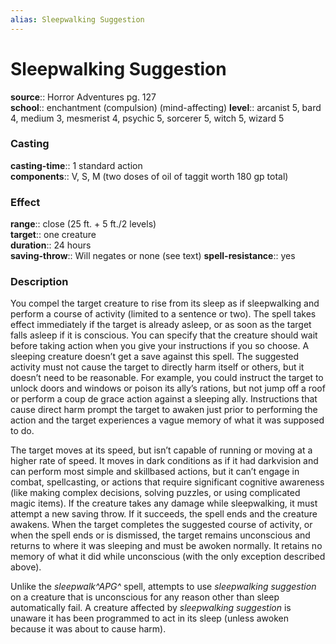 ```yaml
---
alias: Sleepwalking Suggestion
---
```


# Sleepwalking Suggestion 

**source**:: Horror Adventures pg. 127  
**school**:: enchantment (compulsion) (mind-affecting)
**level**:: arcanist 5, bard 4, medium 3, mesmerist 4, psychic 5, sorcerer 5, witch 5, wizard 5

### Casting 

**casting-time**:: 1 standard action  
**components**:: V, S, M (two doses of oil of taggit worth 180 gp total)

### Effect 

**range**:: close (25 ft. + 5 ft./2 levels)  
**target**:: one creature  
**duration**:: 24 hours  
**saving-throw**:: Will negates or none (see text)
**spell-resistance**:: yes

### Description 

You compel the target creature to rise from its sleep as if sleepwalking and perform a course of activity (limited to a sentence or two). The spell takes effect immediately if the target is already asleep, or as soon as the target falls asleep if it is conscious. You can specify that the creature should wait before taking action when you give your instructions if you so choose. A sleeping creature doesn’t get a save against this spell. The suggested activity must not cause the target to directly harm itself or others, but it doesn’t need to be reasonable. For example, you could instruct the target to unlock doors and windows or poison its ally’s rations, but not jump off a roof or perform a coup de grace action against a sleeping ally. Instructions that cause direct harm prompt the target to awaken just prior to performing the action and the target experiences a vague memory of what it was supposed to do.  
  
The target moves at its speed, but isn’t capable of running or moving at a higher rate of speed. It moves in dark conditions as if it had darkvision and can perform most simple and skillbased actions, but it can’t engage in combat, spellcasting, or actions that require significant cognitive awareness (like making complex decisions, solving puzzles, or using complicated magic items). If the creature takes any damage while sleepwalking, it must attempt a new saving throw. If it succeeds, the spell ends and the creature awakens. When the target completes the suggested course of activity, or when the spell ends or is dismissed, the target remains unconscious and returns to where it was sleeping and must be awoken normally. It retains no memory of what it did while unconscious (with the only exception described above).  
  
Unlike the *sleepwalk^APG^* spell, attempts to use *sleepwalking suggestion* on a creature that is unconscious for any reason other than sleep automatically fail. A creature affected by *sleepwalking suggestion* is unaware it has been programmed to act in its sleep (unless awoken because it was about to cause harm).
